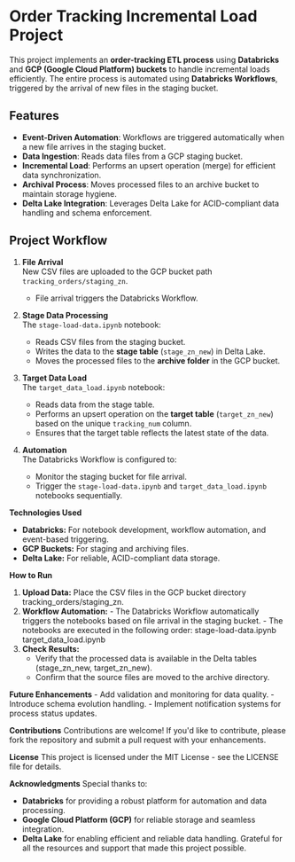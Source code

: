 # Order Tracking Incremental Load Project

This project implements an **order-tracking ETL process** using **Databricks** and **GCP (Google Cloud Platform) buckets** to handle incremental loads efficiently. The entire process is automated using **Databricks Workflows**, triggered by the arrival of new files in the staging bucket. 


## Features
- **Event-Driven Automation**: Workflows are triggered automatically when a new file arrives in the staging bucket.
- **Data Ingestion**: Reads data files from a GCP staging bucket.
- **Incremental Load**: Performs an upsert operation (merge) for efficient data synchronization.
- **Archival Process**: Moves processed files to an archive bucket to maintain storage hygiene.
- **Delta Lake Integration**: Leverages Delta Lake for ACID-compliant data handling and schema enforcement.


## Project Workflow

1. **File Arrival**  
   New CSV files are uploaded to the GCP bucket path `tracking_orders/staging_zn`.  
   - File arrival triggers the Databricks Workflow.

2. **Stage Data Processing**  
   The `stage-load-data.ipynb` notebook:  
   - Reads CSV files from the staging bucket.
   - Writes the data to the **stage table** (`stage_zn_new`) in Delta Lake.
   - Moves the processed files to the **archive folder** in the GCP bucket.

3. **Target Data Load**  
   The `target_data_load.ipynb` notebook:  
   - Reads data from the stage table.
   - Performs an upsert operation on the **target table** (`target_zn_new`) based on the unique `tracking_num` column.  
   - Ensures that the target table reflects the latest state of the data.

4. **Automation**  
   The Databricks Workflow is configured to:  
   - Monitor the staging bucket for file arrival.  
   - Trigger the `stage-load-data.ipynb` and `target_data_load.ipynb` notebooks sequentially.


**Technologies Used**
- **Databricks:** For notebook development, workflow automation, and event-based triggering.
- **GCP Buckets:** For staging and archiving files.
- **Delta Lake:** For reliable, ACID-compliant data storage.


**How to Run**
1. **Upload Data:** Place the CSV files in the GCP bucket directory tracking_orders/staging_zn.
2. **Workflow Automation:**
        - The Databricks Workflow automatically triggers the notebooks based on file arrival in the staging bucket.
        - The notebooks are executed in the following order:
            stage-load-data.ipynb
            target_data_load.ipynb
3. **Check Results:**
    - Verify that the processed data is available in the Delta tables (stage_zn_new, target_zn_new).
    - Confirm that the source files are moved to the archive directory.


**Future Enhancements**
    - Add validation and monitoring for data quality.
    - Introduce schema evolution handling.
    - Implement notification systems for process status updates.


**Contributions**
Contributions are welcome! If you'd like to contribute, please fork the repository and submit a pull request with your enhancements.


**License**
This project is licensed under the MIT License - see the LICENSE file for details.


**Acknowledgments**
Special thanks to:
- **Databricks** for providing a robust platform for automation and data processing.
- **Google Cloud Platform (GCP)** for reliable storage and seamless integration.
- **Delta Lake** for enabling efficient and reliable data handling.
Grateful for all the resources and support that made this project possible.
